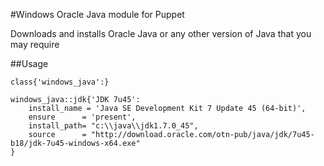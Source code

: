 #Windows Oracle Java module for Puppet

Downloads and installs Oracle Java or any other version of Java that you may require

##Usage

    class{'windows_java':}

    windows_java::jdk{'JDK 7u45':
        install_name = 'Java SE Development Kit 7 Update 45 (64-bit)',
        ensure      = 'present',
        install_path= "c:\\java\\jdk1.7.0_45",
        source      = "http://download.oracle.com/otn-pub/java/jdk/7u45-b18/jdk-7u45-windows-x64.exe"
    }

